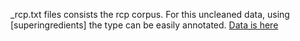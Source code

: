 _rcp.txt files consists the rcp corpus. 
For this uncleaned data, using [superingredients] the type can be easily annotated.
[Data is here](https://drive.google.com/drive/folders/1TOR9ZpThcXiM9Dz0zONKOdZBfcJgWnsM?usp=sharing)
